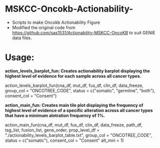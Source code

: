# MSKCC-Oncokb-Actionability-
- Scripts to make Oncokb Actionability Figure
- Modified the original code from https://github.com/sas1531/Actionability-MSKCC-OncoKB to suit GENIE data files.

# Usage:

**action_levels_barplot_fun: Creates actionability barplot displaying the highest level of evidence for each sample across all cancer types.**

action_levels_barplot_fun(cna_df, mut_df, fus_df, clin_df, data_freeze,
                          group_col = "ONCOTREE_CODE",
                          status = c("somatic", "germline", "both"),
                          consent_col = "Consent") 

**action_main_fun: Creates main tile plot displaying the frequency of highest level of evidence of a specific alteration across all cancer types that have a minimum aletration frequency of 1%.**

action_main_fun(cna_df, mut_df, fus_df, clin_df, data_freeze,
                path_df, tsg_list, fusion_list, gene_order,
                prop_level_df = "./actionability_levels_barplot_table.txt",
                group_col = "ONCOTREE_CODE",
                status = c("somatic"),
                consent_col = "Consent"
                alt_min = 1)

                
